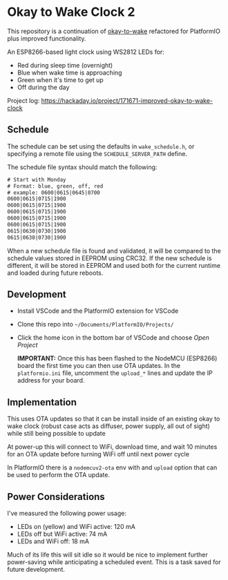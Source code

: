 # Okay to Wake Clock 2

This repository is a continuation of
[okay-to-wake](https://github.com/szczys/okay-to-wake-clock) refactored for
PlatformIO plus improved functionality.

An ESP8266-based light clock using WS2812 LEDs for:

* Red during sleep time (overnight)
* Blue when wake time is approaching
* Green when it's time to get up
* Off during the day

Project log: https://hackaday.io/project/171671-improved-okay-to-wake-clock

## Schedule

The schedule can be set using the defaults in `wake_schedule.h`, or specifying a
remote file using the `SCHEDULE_SERVER_PATH` define.

The schedule file syntax should match the following:

```txt
# Start with Monday
# Format: blue, green, off, red
# example: 0600|0615|0645|0700
0600|0615|0715|1900
0600|0615|0715|1900
0600|0615|0715|1900
0600|0615|0715|1900
0600|0615|0715|1900
0615|0630|0730|1900
0615|0630|0730|1900
```

When a new schedule file is found and validated, it will be compared to the
schedule values stored in EEPROM using CRC32. If the new schedule is different,
it will be stored in EEPROM and used both for the current runtime and loaded
during future reboots.

## Development

* Install VSCode and the PlatformIO extension for VSCode
* Clone this repo into `~/Documents/PlatformIO/Projects/`
* Click the home icon in the bottom bar of VSCode and choose *Open Project*

    **IMPORTANT:** Once this has been flashed to the NodeMCU (ESP8266) board
    the first time you can then use OTA updates. In the `platformio.ini` file,
    uncomment the `upload_*` lines and update the IP address for your board.

## Implementation

This uses OTA updates so that it can be install inside of an existing okay to
wake clock (robust case acts as diffuser, power supply, all out of sight) while
still being possible to update

At power-up this will connect to WiFi, download time, and wait 10 minutes for
an OTA update before turning WiFi off until next power cycle

In PlatformIO there is a `nodemcuv2-ota` env with and `upload` option that can
be used to perform the OTA update.

## Power Considerations

I've measured the following power usage:

* LEDs on (yellow) and WiFi active: 120 mA
* LEDs off but WiFi active: 74 mA
* LEDs and WiFi off: 18 mA

Much of its life this will sit idle so it would be nice to implement further
power-saving while anticipating a scheduled event. This is a task saved for
future development.
